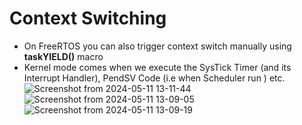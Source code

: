 # Context Switching
- On FreeRTOS you can also trigger context switch manually using **taskYIELD()** macro
- Kernel mode comes when we execute the SysTick Timer (and its Interrupt Handler), PendSV Code (i.e when Scheduler run ) etc.
![Screenshot from 2024-05-11 13-11-44](https://github.com/PranabNandy/FreeRTOS/assets/34576104/655e2304-eede-4cdf-887f-a7316a20329d)
![Screenshot from 2024-05-11 13-09-05](https://github.com/PranabNandy/FreeRTOS/assets/34576104/1cb26f5d-d790-428e-aa33-1c022fce779e)
![Screenshot from 2024-05-11 13-09-19](https://github.com/PranabNandy/FreeRTOS/assets/34576104/f50ea482-c43f-47e0-a506-3d7402fbb366)

